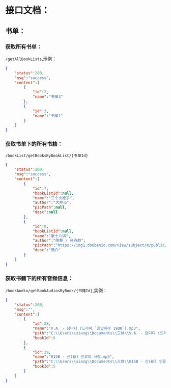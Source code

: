 # 接口文档：
## 书单：
### 获取所有书单：
`/getAllBookLists`,示例：
```json
{
    "status":200,
    "msg":"success",
    "content":[
        {
            "id":2,
            "name":"书单3"
        },
        {
            "id":3,
            "name":"书单1"
        }
    ]
}
```
### 获取书单下的所有书籍：
`/bookList/getBooksByBookList/{书单Id}`
```json
{
    "status":200,
    "msg":"success",
    "content":[
        {
            "id":7,
            "bookListId":null,
            "name":"三个火枪手",
            "author":"大仲马",
            "picPath":null,
            "desc":null
        },
        {
            "id":8,
            "bookListId":null,
            "name":"歌十八讲",
            "author":"陈黎 / 张芬龄",
            "picPath":"https://img1.doubanio.com/view/subject/m/public/s30010609.jpg",
            "desc":"简介"
        }
    ]
}
```
### 获取书籍下的所有音频信息：
`/bookAudio/getBookAudiosByBook/{书籍Id}`,实例：
```json
{
    "status":200,
    "msg":"",
    "content":[
        {
            "id":28,
            "name":"V.A. - 담다디 (드라마 `응답하라 1988`).mp3",
            "path":"C:\\Users\\xiang\\Documents\\三体\\V.A. - 담다디 (드라마 `응답하라 1988`).mp3",
            "bookId":5
        },
        {
            "id":29,
            "name":"015B - 신(新) 인류의 사랑.mp3",
            "path":"C:\\Users\\xiang\\Documents\\三体\\015B - 신(新) 인류의 사랑.mp3",
            "bookId":5
        }
    ]
}
```

